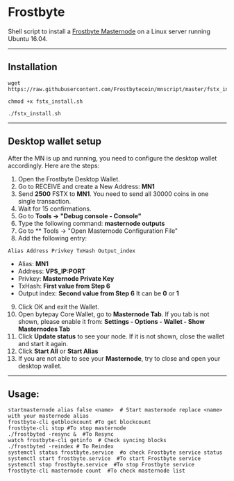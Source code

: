 # Frostbyte
Shell script to install a [Frostbyte Masternode]() on a Linux server running Ubuntu 16.04.
***

## Installation
```
wget https://raw.githubusercontent.com/Frostbytecoin/mnscript/master/fstx_install.sh
```
```
chmod +x fstx_install.sh
```
```
./fstx_install.sh
```
***

## Desktop wallet setup  

After the MN is up and running, you need to configure the desktop wallet accordingly. Here are the steps:  
1. Open the Frostbyte Desktop Wallet.  
2. Go to RECEIVE and create a New Address: **MN1**  
3. Send **2500** FSTX to **MN1**. You need to send all 30000 coins in one single transaction.
4. Wait for 15 confirmations.  
5. Go to **Tools -> "Debug console - Console"**
6. Type the following command: **masternode outputs**
7. Go to  ** Tools -> "Open Masternode Configuration File"
8. Add the following entry:
```
Alias Address Privkey TxHash Output_index
```
* Alias: **MN1**
* Address: **VPS_IP:PORT**
* Privkey: **Masternode Private Key**
* TxHash: **First value from Step 6**
* Output index:  **Second value from Step 6** It can be **0** or **1**
9. Click OK and exit the Wallet.
10. Open bytepay Core Wallet, go to **Masternode Tab**. If you tab is not shown, please enable it from: **Settings - Options - Wallet - Show Masternodes Tab**
11. Click **Update status** to see your node. If it is not shown, close the wallet and start it again.
10. Click **Start All** or **Start Alias**
11. If you are not able to see your **Masternode**, try to close and open your desktop wallet.
***

## Usage:
```
startmasternode alias false <name>  # Start masternode replace <name> with your masternode alias
frostbyte-cli getblockcount #To get blockcount
frostbyte-cli stop #To stop masternode
./frostbyted -resync &  #To Resync
watch frostbyte-cli getinfo  # Check syncing blocks
./frostbyted -reindex # To Reindex
systemctl status frostbyte.service  #o check Frostbyte service status
systemctl start frostbyte.service  #To start Frostbyte service
systemctl stop frostbyte.service  #To stop Frostbyte service
frostbyte-cli masternode count  #To check masternode list

```
